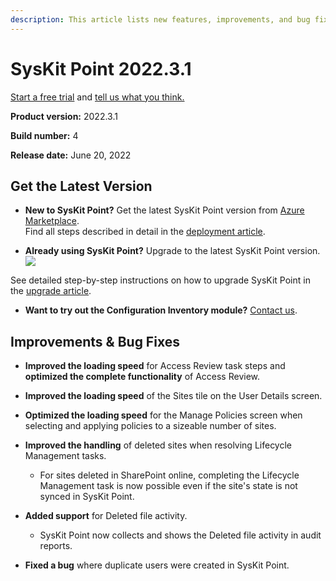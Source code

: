 ```yaml
---
description: This article lists new features, improvements, and bug fixes in SysKit Point version 2022.3.1.
--- 
```


# SysKit Point 2022.3.1

[Start a free trial](https://www.syskit.com/products/point/free-trial/) and [tell us what you think.](https://www.syskit.com/company/contact-us/)

**Product version:** 2022.3.1

**Build number:** 4

**Release date:** June 20, 2022

## Get the Latest Version

* **New to SysKit Point?** Get the latest SysKit Point version from [Azure Marketplace](https://azuremarketplace.microsoft.com/en-us/marketplace/apps/syskitltd.syskit_point).<br/>
    Find all steps described in detail in the [deployment article](../installation/deploy-syskit-point.md).
    
* **Already using SysKit Point?** Upgrade to the latest SysKit Point version. <br/>
[![](https://aka.ms/deploytoazurebutton)](https://portal.azure.com/#create/Microsoft.Template/uri/https%3A%2F%2Fsyskitassetsstorage.blob.core.windows.net%2Fpoint%2FUpdateFilesARM%2FPointUpdateTemplate.json)

See detailed step-by-step instructions on how to upgrade SysKit Point in the [upgrade article](../installation/upgrade-syskit-point.md).

* **Want to try out the Configuration Inventory module?** [Contact us](https://www.syskit.com/contact-us/).


## Improvements & Bug Fixes


* **Improved the loading speed** for Access Review task steps and **optimized the complete functionality** of Access Review.

* **Improved the loading speed** of the Sites tile on the User Details screen.

* **Optimized the loading speed** for the Manage Policies screen when selecting and applying policies to a sizeable number of sites.

* **Improved the handling** of deleted sites when resolving Lifecycle Management tasks. 
    * For sites deleted in SharePoint online, completing the Lifecycle Management task is now possible even if the site's state is not synced in SysKit Point.

* **Added support** for Deleted file activity. 
  * SysKit Point now collects and shows the Deleted file activity in audit reports.

* **Fixed a bug** where duplicate users were created in SysKit Point. 